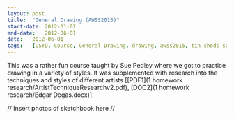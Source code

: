 ```yaml
---
layout:	post
title:	"General Drawing (AWSS2015)"
start-date:	2012-01-01
end-date:	2012-06-01
date:	2012-06-01
tags:	[USYD, Course, General Drawing, drawing, awss2015, tin sheds subject, University of Sydney]
---
```


This was a rather fun course taught by Sue Pedley where we got to practice drawing in a variety of styles. It was supplemented with research into the techniques and styles of different artists [[PDF1](1 homework research/ArtistTechniqueResearchv2.pdf), [DOC2](1 homework research/Edgar Degas.docx)].

// Insert photos of sketchbook here //
